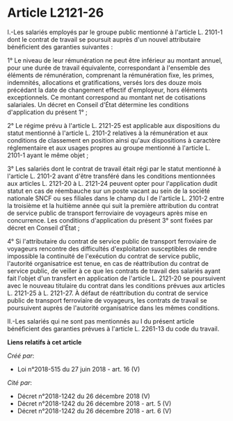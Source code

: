 # Article L2121-26

I.-Les salariés employés par le groupe public mentionné à l'article L. 2101-1 dont le contrat de travail se poursuit auprès
d'un nouvel attributaire bénéficient des garanties suivantes :

1° Le niveau de leur rémunération ne peut être inférieur au montant annuel, pour une durée de travail équivalente,
correspondant à l'ensemble des éléments de rémunération, comprenant la rémunération fixe, les primes, indemnités, allocations
et gratifications, versés lors des douze mois précédant la date de changement effectif d'employeur, hors éléments
exceptionnels. Ce montant correspond au montant net de cotisations salariales. Un décret en Conseil d'État détermine les
conditions d'application du présent 1° ;

2° Le régime prévu à l'article L. 2121-25 est applicable aux dispositions du statut mentionné à l'article L. 2101-2 relatives
à la rémunération et aux conditions de classement en position ainsi qu'aux dispositions à caractère réglementaire et aux
usages propres au groupe mentionné à l'article L. 2101-1 ayant le même objet ;

3° Les salariés dont le contrat de travail était régi par le statut mentionné à l'article L. 2101-2 avant d'être transféré
dans les conditions mentionnées aux articles L. 2121-20 à L. 2121-24 peuvent opter pour l'application dudit statut en cas de
réembauche sur un poste vacant au sein de la société nationale SNCF ou ses filiales dans le champ du I de l'article L. 2101-2
entre la troisième et la huitième année qui suit la première attribution du contrat de service public de transport
ferroviaire de voyageurs après mise en concurrence. Les conditions d'application du présent 3° sont fixées par décret en
Conseil d'État ;

4° Si l'attributaire du contrat de service public de transport ferroviaire de voyageurs rencontre des difficultés
d'exploitation susceptibles de rendre impossible la continuité de l'exécution du contrat de service public, l'autorité
organisatrice est tenue, en cas de réattribution du contrat de service public, de veiller à ce que les contrats de travail
des salariés ayant fait l'objet d'un transfert en application de l'article L. 2121-20 se poursuivent avec le nouveau
titulaire du contrat dans les conditions prévues aux articles L. 2121-25 à L. 2121-27. À défaut de réattribution du contrat
de service public de transport ferroviaire de voyageurs, les contrats de travail se poursuivent auprès de l'autorité
organisatrice dans les mêmes conditions.

II.-Les salariés qui ne sont pas mentionnés au I du présent article bénéficient des garanties prévues à l'article L. 2261-13
du code du travail.

**Liens relatifs à cet article**

_Créé par_:

  - Loi n°2018-515 du 27 juin 2018 - art. 16 (V)

_Cité par_:

  - Décret n°2018-1242 du 26 décembre 2018 (V)
  - Décret n°2018-1242 du 26 décembre 2018 - art. 5 (V)
  - Décret n°2018-1242 du 26 décembre 2018 - art. 6 (V)
